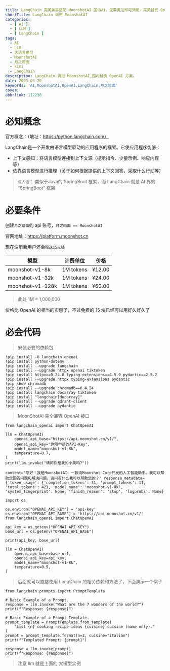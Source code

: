 ```yaml
---
title: LangChain 完美兼容适配 MoonshotAI 国内AI，无需魔法即可调用，完美替代 OpenAI
shortTitle: LangChain 调用 MoonshotAI
categories:
  - [ AI ]
  - [ LLM ]
  - [ LangChain ]
tags:
  - AI
  - LLM
  - 大语言模型
  - MoonshotAI
  - 月之暗面
  - kimi
  - LangChain
description: LangChain 调用 MoonshotAI,国内替换 OpenAI 方案。
date: 2023-03-29
keywords: 'AI,MoonshotAI,OpenAI,LangChain,月之暗面'
cover:
abbrlink: 112236
---
```


# 必知概念

官方概念：（地址：https://python.langchain.com）

LangChain是一个开发由语言模型驱动的应用程序的框架。它使应用程序能够：

- 上下文感知：将语言模型连接到上下文源（提示指令、少量示例、响应内容等）
- 依靠语言模型进行推理（关于如何根据提供的上下文回答，采取什么行动等）

> `说人话`： 类似于Java的 SpringBoot 框架，而 LangChain 就是 AI 界的 “SpringBoot” 框架

# 必要条件

创建`月之暗面`的 api 账号，`月之暗面 == MoonshotAI`

官网地址：https://platform.moonshot.cn

现在注册新用户还会`赠送15元钱`

| 模型               | 计费单位      | 价格     
|------------------|-----------|--------| 
| moonshot-v1-8k   | 1M tokens | ¥12.00 |
| moonshot-v1-32k  | 1M tokens | ¥24.00 |
| moonshot-v1-128k | 1M tokens | ¥60.00 |

> 此处 1M = 1,000,000

价格比 OpenAI 的相当的实惠了，不过免费的 15 块已经可以用好久好久了

# 必会代码

> 安装必要的依赖包

```ipynb
!pip install -U langchain-openai
!pip install python-dotenv
!pip install --upgrade langchain
!pip install --upgrade httpx openai tiktoken
!pip install httpx==0.24.0 typing-extensions==4.5.0 pydantic==2.5.2
!pip install --upgrade httpx typing-extensions pydantic
!pip show chromadb
!pip install --upgrade chromadb==0.4.24
!pip install langchain docarray tiktoken
!pip install "langchain[docarray]"
!pip install --upgrade qdrant-client
!pip install --upgrade pydantic
```

> MoonShotAI 完全兼容 OpenAI 接口

```ipynb
from langchain_openai import ChatOpenAI

llm = ChatOpenAI(
    openai_api_base="https://api.moonshot.cn/v1/",
    openai_api_key="你刚申请的API-Key",
    model_name="moonshot-v1-8k",
    temperature=0.7,
)
print(llm.invoke("请问你是我的小美吗?"))
```

```text
content='您好！我是MoonshotAI，一款由Moonshot Corp开发的人工智能助手。我可以帮助您回答问题和解决问题。请问有什么我可以帮助您的？' response_metadata={'token_usage': {'completion_tokens': 31, 'prompt_tokens': 11, 'total_tokens': 42}, 'model_name': 'moonshot-v1-8k', 'system_fingerprint': None, 'finish_reason': 'stop', 'logprobs': None}
```

```ipybn
import os

os.environ["OPENAI_API_KEY"] = 'api-key'
os.environ["OPENAI_API_BASE"] = 'https://api.moonshot.cn/v1/'
from langchain_openai import ChatOpenAI

api_key = os.getenv("OPENAI_API_KEY")
base_url = os.getenv("OPENAI_API_BASE")

print(api_key, base_url)

llm = ChatOpenAI(
    openai_api_base=base_url,
    openai_api_key=api_key,
    model_name="moonshot-v1-8k",
    temperature=0.5,
)

```

> 后面就可以直接使用 LangChain 的相关依赖和方法了，下面演示一个例子

```ipybn
from langchain.prompts import PromptTemplate

# Basic Example of a Prompt.
response = llm.invoke("What are the 7 wonders of the world?")
print(f"Response: {response}")

# Basic Example of a Prompt Template.
prompt_template = PromptTemplate.from_template(
    "List {n} cooking recipe ideas {cuisine} cuisine (name only)."
)
prompt = prompt_template.format(n=3, cuisine="italian")
print(f"Templated Prompt: {prompt}")

response = llm.invoke(prompt)
print(f"Response: {response}")

```

> 注意 llm 就是上面的 大模型实例